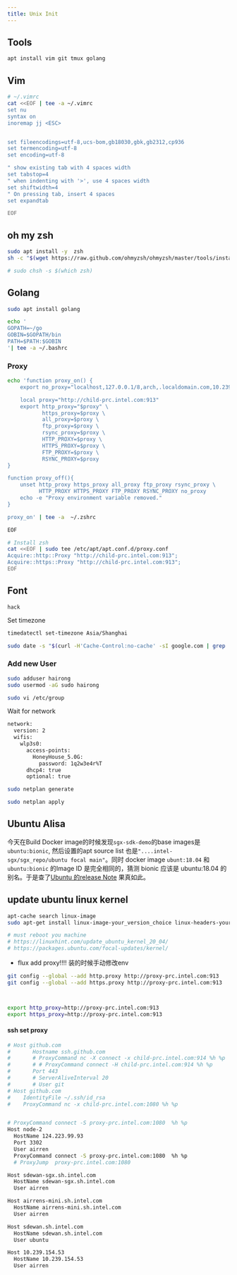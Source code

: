 ```yaml
---
title: Unix Init
---
```


## Tools

```sh
apt install vim git tmux golang
```

## Vim

```sh
# ~/.vimrc
cat <<EOF | tee -a ~/.vimrc
set nu
syntax on
inoremap jj <ESC>


set fileencodings=utf-8,ucs-bom,gb18030,gbk,gb2312,cp936
set termencoding=utf-8
set encoding=utf-8

" show existing tab with 4 spaces width
set tabstop=4
" when indenting with '>', use 4 spaces width
set shiftwidth=4
" On pressing tab, insert 4 spaces
set expandtab

EOF
```

## oh my zsh

```sh
sudo apt install -y  zsh
sh -c "$(wget https://raw.github.com/ohmyzsh/ohmyzsh/master/tools/install.sh -O -)"

# sudo chsh -s $(which zsh)
```

## Golang

```sh
sudo apt install golang

echo '
GOPATH=~/go
GOBIN=$GOPATH/bin
PATH=$PATH:$GOBIN
'| tee -a ~/.bashrc
```

### Proxy

```sh
echo 'function proxy_on() {
    export no_proxy="localhost,127.0.0.1/8,arch,.localdomain.com,10.239.154.51/16"

    local proxy="http://child-prc.intel.com:913"
    export http_proxy="$proxy" \
           https_proxy=$proxy \
           all_proxy=$proxy \
           ftp_proxy=$proxy \
           rsync_proxy=$proxy \
           HTTP_PROXY=$proxy \
           HTTPS_PROXY=$proxy \
           FTP_PROXY=$proxy \
           RSYNC_PROXY=$proxy
}

function proxy_off(){
    unset http_proxy https_proxy all_proxy ftp_proxy rsync_proxy \
          HTTP_PROXY HTTPS_PROXY FTP_PROXY RSYNC_PROXY no_proxy
    echo -e "Proxy environment variable removed."
}

proxy_on' | tee -a  ~/.zshrc

EOF

# Install zsh
cat <<EOF | sudo tee /etc/apt/apt.conf.d/proxy.conf
Acquire::http::Proxy "http://child-prc.intel.com:913";
Acquire::https::Proxy "http://child-prc.intel.com:913";
EOF
```

## Font

`hack`

Set timezone

```sh
timedatectl set-timezone Asia/Shanghai 

sudo date -s "$(curl -H'Cache-Control:no-cache' -sI google.com | grep '^Date:' | cut -d' ' -f3-6)Z"
```

### Add new User

```sh
sudo adduser hairong
sudo usermod -aG sudo hairong

sudo vi /etc/group
```

Wait for network

```sh
network:
  version: 2
  wifis:
    wlp3s0:
      access-points:
        HoneyHouse_5.0G:
          password: 1q2w3e4r%T
      dhcp4: true
      optional: true
```

```sh
sudo netplan generate

sudo netplan apply
```

## Ubuntu Alisa

今天在Build Docker image的时候发现`sgx-sdk-demo`的base images是`ubuntu:bionic`, 然后设置的apt source list 也是`"....intel-sgx/sgx_repo/ubuntu focal main"`。同时 docker image `ubunt:18.04` 和 `ubuntu:bionic` 的Image ID 是完全相同的，猜测 bionic 应该是 ubuntu:18.04 的别名。于是查了[Ubuntu 的release Note](https://wiki.ubuntu.com/Releases) 果真如此。

## update ubuntu linux kernel

```sh
apt-cache search linux-image
sudo apt-get install linux-image-your_version_choice linux-headers-your_version_choice linux-image-extra-your_version_choice

# must reboot you machine
# https://linuxhint.com/update_ubuntu_kernel_20_04/
# https://packages.ubuntu.com/focal-updates/kernel/
```

- flux add proxy!!!! 装的时候手动修改env

```sh
git config --global --add http.proxy http://proxy-prc.intel.com:913
git config --global --add https.proxy http://proxy-prc.intel.com:913



export http_proxy=http://proxy-prc.intel.com:913
export https_proxy=http://proxy-prc.intel.com:913
```









#### ssh set proxy

```sh
# Host github.com
#       Hostname ssh.github.com
#       # ProxyCommand nc -X connect -x child-prc.intel.com:914 %h %p
#       # # ProxyCommand connect -H child-prc.intel.com:914 %h %p
#       Port 443
#       # ServerAliveInterval 20
#       # User git
# Host github.com
#    IdentityFile ~/.ssh/id_rsa
#    ProxyCommand nc -x child-prc.intel.com:1080 %h %p


# ProxyCommand connect -S proxy-prc.intel.com:1080  %h %p
Host node-2
  HostName 124.223.99.93
  Port 3302
  User airren
  ProxyCommand connect -S proxy-prc.intel.com:1080  %h %p
  # ProxyJump  proxy-prc.intel.com:1080

Host sdewan-sgx.sh.intel.com
  HostName sdewan-sgx.sh.intel.com
  User airren

Host airrens-mini.sh.intel.com
  HostName airrens-mini.sh.intel.com
  User airren

Host sdewan.sh.intel.com
  HostName sdewan.sh.intel.com
  User ubuntu

Host 10.239.154.53
  HostName 10.239.154.53
  User airren

```

